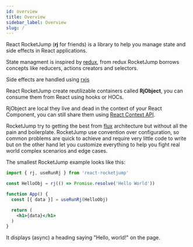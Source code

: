```yaml
---
id: overview
title: Overview
sidebar_label: Overview
slug: /
---
```


React RocketJump (**rj** for friends) is a library to help you manage state and side effects in React applications.

State managment is inspired by [redux](https://redux.js.org), from redux RocketJump borrows concepts like reducers, actions creators and selectors.

Side effects are handled using [rxjs](https://rxjs.dev)

React RocketJump create reutilizable containers called **RjObject**, you can consume them from React using hooks or HOCs.

RjObject are local they live and dead in the context of your React Component, you can still share them using [React Context API](https://reactjs.org/docs/context.html).

RocketJump try to getting the best from [flux](https://facebook.github.io/flux)
architecture but without all the pain and boilerplate.
RocketJump use convention over configuration, so common problems are quick to achieve and require very little code to write but on the other hand
let you customize everything to help you fight real world complex scenarios and edge cases.

The smallest RocketJump example looks like this:

```jsx
import { rj, useRunRj } from 'react-rocketjump'

const HelloObj = rj(() => Promise.resolve('Hello World'))

function App() {
  const [{ data }] = useRunRj(HelloObj)

  return (
    <h1>{data}</h1>
  )
}
```

It displays (async) a heading saying "Hello, world!" on the page.


